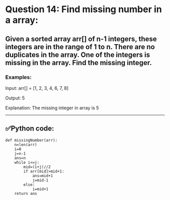 # Question 14: Find missing number in a array:

## Given a sorted array arr[] of n-1 integers, these integers are in the range of 1 to n. There are no duplicates in the array. One of the integers is missing in the array. Find the missing integer.

### Examples:

Input: arr[] = [1, 2, 3, 4, 6, 7, 8]

Output: 5

Explanation: The missing integer in array is 5

---
## ✅Python code:

```
def missingNumber(arr):
    n=len(arr)
    i=0
    j=n-1
    ans=n
    while i<=j:
        mid=(i+j)//2            
        if arr[mid]>mid+1:
            ans=mid+1
            j=mid-1
        else:
            i=mid+1
    return ans
```
